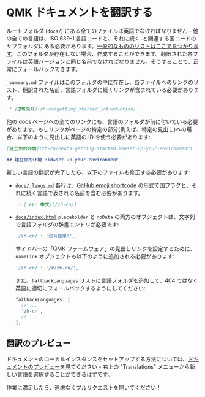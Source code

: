 # QMK ドキュメントを翻訳する

<!---
  original document: 0.9.51:docs/translating.md
  git diff 0.9.51 HEAD -- docs/translating.md | cat
-->

ルートフォルダ (`docs/`) にある全てのファイルは英語でなければなりません - 他の全ての言語は、ISO 639-1 言語コードと、それに続く`-`と関連する国コードのサブフォルダにある必要があります。[一般的なもののリストはここで見つかります](https://www.andiamo.co.uk/resources/iso-language-codes/)。このフォルダが存在しない場合、作成することができます。翻訳された各ファイルは英語バージョンと同じ名前でなければなりません。そうすることで、正常にフォールバックできます。

`_summary.md` ファイルはこのフォルダの中に存在し、各ファイルへのリンクのリスト、翻訳された名前、言語フォルダに続くリンクが含まれている必要があります。

```markdown
 * [QMK简介](zh-cn/getting_started_introduction)
```

他の docs ページへの全てのリンクにも、言語のフォルダが前に付いている必要があります。もしリンクがページの特定の部分(例えば、特定の見出し)への場合、以下のように見出しに英語の ID を使う必要があります:

```markdown
[建立你的环境](zh-cn/newbs-getting-started.md#set-up-your-environment)

## 建立你的环境 :id=set-up-your-environment
```

新しい言語の翻訳が完了したら、以下のファイルも修正する必要があります:

* [`docs/_langs.md`](https://github.com/qmk/qmk_firmware/blob/master/docs/_langs)
各行は、[GitHub emoji shortcode](https://github.com/ikatyang/emoji-cheat-sheet/blob/master/README.md#country-flag) の形式で国フラグと、それに続く言語で表される名前を含む必要があります。

  ```markdown
   - [:cn: 中文](/zh-cn/)
  ```

* [`docs/index.html`](https://github.com/qmk/qmk_firmware/blob/master/docs/index.html)
`placeholder` と `noData` の両方のオブジェクトは、文字列で言語フォルダの辞書エントリが必要です:

  ```js
  '/zh-cn/': '没有结果!',
  ```

   サイドバーの「QMK ファームウェア」の見出しリンクを設定するために、`nameLink` オブジェクトも以下のように追加される必要があります:

  ```js
  '/zh-cn/': '/#/zh-cn/',
  ```

   また、`fallbackLanguages` リストに言語フォルダを追加して、404 ではなく英語に適切にフォールバックするようにしてください:

  ```js
  fallbackLanguages: [
    // ...
    'zh-cn',
    // ...
  ],
  ```

## 翻訳のプレビュー

ドキュメントのローカルインスタンスをセットアップする方法については、[ドキュメントのプレビュー](ja/contributing.md#previewing-the-documentation)を見てください - 右上の "Translations" メニューから新しい言語を選択することができるはずです。

作業に満足したら、遠慮なくプルリクエストを開いてください！
